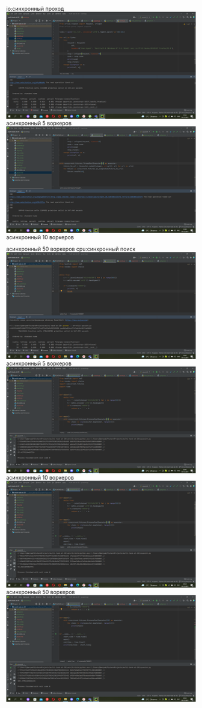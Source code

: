 io:синхронный проход
![img.png](img.png)
асинхронный 5 воркеров
![img_5.png](img_5.png)
асинхронный 10 воркеров

асинхронный 50 воркеров
cpu:синхронный поиск
![img_1.png](img_1.png)
асинхронный 5 воркеров
![img_2.png](img_2.png)
асинхронный 10 воркеров
![img_4.png](img_4.png)
асинхронный 50 воркеров
![img_3.png](img_3.png)